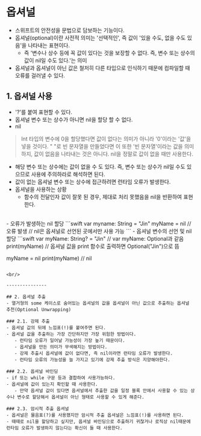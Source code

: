# 옵셔널
- 스위프트의 안전성을 문법으로 담보하는 기능이다.
- 옵셔널(optional)이란 사전적 의미는 '선택적인', 즉 값이 '있을 수도, 없을 수도 있음'을 나타내는 표현이다.
   - 즉 '변수나 상수 등에 꼭 값이 있다는 것을 보장할 수 없다. 즉, 변수 또는 상수의 값이 nil일 수도 있다.'는 의미
- 옵셔널과 옵셔널이 아닌 값은 철저히 다른 타입으로 인식하기 때문에 컴파일할 때 오류를 걸러낼 수 있다.

## 1. 옵셔널 사용
- '?'를 붙여 표현할 수 있다.
- 옵셔널 변수 또는 상수가 아니면 nil을 할당 할 수 없다. 
- nil
> Int 타입의 변수에 0을 할당했다면 값이 없다는 의미가 아니라 '0'이라는 '값'을 넣을 것이다. " "로 빈 문자열을 만들었다면 이 또한 '빈 문자열'이라는 값을 의미하지, 값이 없음을 나타내는 것은 아니다. nil을 정말로 값이 없을 때만 사용한다.
- 해당 변수 또는 상수에는 값이 없을 수 도 있다. 즉, 변수 또는 상수가 nil일 수도 있으므로 사용에 주의하라로 해석하면 된다.
- 값이 없는 옵셔널 변수 또는 상수에 접근하려면 런타임 오류가 발생한다.
- 옵셔널을 사용하는 상황
   - 함수의 전달인자 값이 잘못 된 경우, 제대로 처리 못했음을 nil을 반환하여 표현한다.
<br/>
- 오류가 발생하는 nil 할당
```swift
var myname: String = "Jin"
myName = nil        // 오류 발생
// nil은 옵셔널로 선언된 곳에서만 사용 가능
```
- 옵셔널 변수의 선언 및 nil 할당
```swift
var myName: String? = "Jin"
// var myName: Optional<String>과 같음
print(myName)       // 옵셔널 값을 print 함수로 출력하면 Optional("Jin")으로 뜸

myName = nil
print(myName)       // nil
```

<br/>

---------------

## 2. 옵셔널 추출
- 열거형의 some 케이스로 숨어있는 옵셔널의 값을 옵셔널이 아닌 값으로 추출하는 옵셔널 추천(Optional Unwrapping)

### 2.1. 강제 추출
- 옵셔널 값의 뒤에 느낌표(!)를 붙여주면 된다.
- 옵셔널 값을 추출하는 가장 간단하지만 가장 위험한 방법이다.
   - 런타임 오류가 일어날 가능성이 가장 높기 때문이다.
   - 옵셔널을 만든 의미가 무색해지는 방법이다.
   - 강제 추출시 옵셔널에 값이 없다면, 즉 nil이라면 런타임 오류가 발생한다.
   - 런타임 오류의 가능성을 늘 가지고 있기에 강제 추출 방식은 지양해야한다.

### 2.2. 옵셔널 바인딩
- if 또는 while 구문 등과 결합하여 사용가능하다.
- 옵셔널에 값이 있는지 확인할 때 사용한다.
   - 만약 옵셔널 값이 있다면 옵셔널에서 추출한 값을 일정 블록 안에서 사용할 수 있는 상수나 변수로 할당해서 옵셔널이 아닌 형태로 사용할 수 있게 해준다.

### 2.3. 암시적 추출 옵셔널
- 옵셔널은 물음표(?)를 사용했지만 암시적 추출 옵셔널은 느낌표(!)를 사용하면 된다.
- 때때로 nil을 할당하고 싶지만, 옵셔널 바인딩으로 추출하기 귀찮거나 로직상 nil때문에 런타임 오류가 발생하지 않는다는 확신이 들 때 사용한다.
